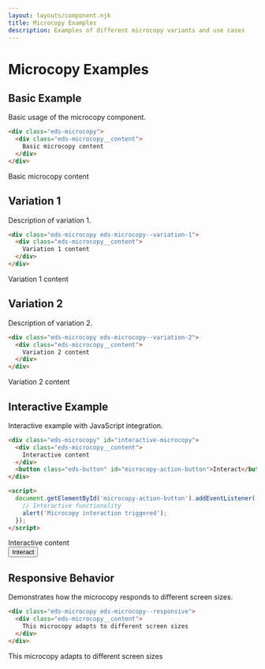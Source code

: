 ```yaml
---
layout: layouts/component.njk
title: Microcopy Examples
description: Examples of different microcopy variants and use cases
---
```


# Microcopy Examples

## Basic Example

Basic usage of the microcopy component.

```html
<div class="eds-microcopy">
  <div class="eds-microcopy__content">
    Basic microcopy content
  </div>
</div>
```

<div class="example-preview">
  <div class="eds-microcopy">
    <div class="eds-microcopy__content">
      Basic microcopy content
    </div>
  </div>
</div>

## Variation 1

Description of variation 1.

```html
<div class="eds-microcopy eds-microcopy--variation-1">
  <div class="eds-microcopy__content">
    Variation 1 content
  </div>
</div>
```

<div class="example-preview">
  <div class="eds-microcopy eds-microcopy--variation-1">
    <div class="eds-microcopy__content">
      Variation 1 content
    </div>
  </div>
</div>

## Variation 2

Description of variation 2.

```html
<div class="eds-microcopy eds-microcopy--variation-2">
  <div class="eds-microcopy__content">
    Variation 2 content
  </div>
</div>
```

<div class="example-preview">
  <div class="eds-microcopy eds-microcopy--variation-2">
    <div class="eds-microcopy__content">
      Variation 2 content
    </div>
  </div>
</div>

## Interactive Example

Interactive example with JavaScript integration.

```html
<div class="eds-microcopy" id="interactive-microcopy">
  <div class="eds-microcopy__content">
    Interactive content
  </div>
  <button class="eds-button" id="microcopy-action-button">Interact</button>
</div>

<script>
  document.getElementById('microcopy-action-button').addEventListener('click', function() {
    // Interactive functionality
    alert('Microcopy interaction triggered');
  });
</script>
```

<div class="example-preview">
  <div class="eds-microcopy" id="interactive-microcopy">
    <div class="eds-microcopy__content">
      Interactive content
    </div>
    <button class="eds-button" id="microcopy-action-button">Interact</button>
  </div>
</div>

## Responsive Behavior

Demonstrates how the microcopy responds to different screen sizes.

```html
<div class="eds-microcopy eds-microcopy--responsive">
  <div class="eds-microcopy__content">
    This microcopy adapts to different screen sizes
  </div>
</div>
```

<div class="example-preview">
  <div class="eds-microcopy eds-microcopy--responsive">
    <div class="eds-microcopy__content">
      This microcopy adapts to different screen sizes
    </div>
  </div>
</div>
